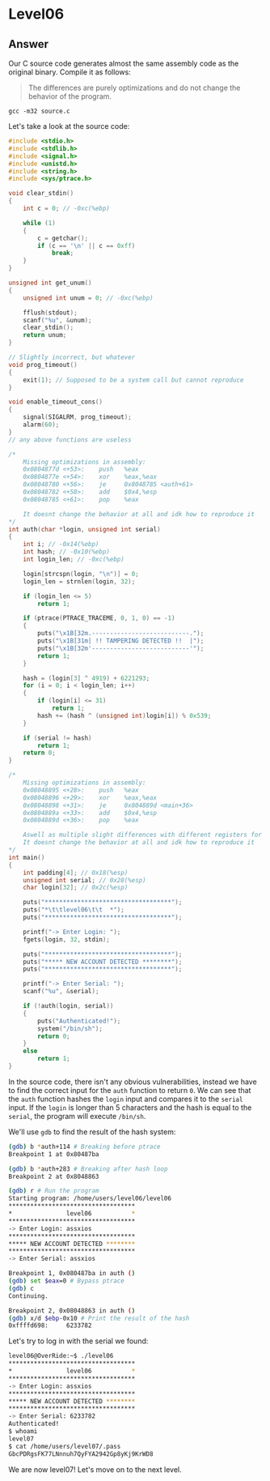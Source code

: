 # Level06

## Answer
Our C source code generates almost the same assembly code as the original binary. Compile it as follows:
> The differences are purely optimizations and do not change the behavior of the program.
```
gcc -m32 source.c
```

Let's take a look at the source code:
```c
#include <stdio.h>
#include <stdlib.h>
#include <signal.h>
#include <unistd.h>
#include <string.h>
#include <sys/ptrace.h>

void clear_stdin()
{
    int c = 0; // -0xc(%ebp)

    while (1)
    {
        c = getchar();
        if (c == '\n' || c == 0xff)
            break;
    }
}

unsigned int get_unum()
{
    unsigned int unum = 0; // -0xc(%ebp)

    fflush(stdout);
    scanf("%u", &unum);
    clear_stdin();
    return unum;
}

// Slightly incorrect, but whatever
void prog_timeout()
{
    exit(1); // Supposed to be a system call but cannot reproduce
}

void enable_timeout_cons()
{
    signal(SIGALRM, prog_timeout);
    alarm(60);
}
// any above functions are useless

/*
    Missing optimizations in assembly:
    0x0804877d <+53>:    push   %eax
    0x0804877e <+54>:    xor    %eax,%eax
    0x08048780 <+56>:    je     0x8048785 <auth+61>
    0x08048782 <+58>:    add    $0x4,%esp
    0x08048785 <+61>:    pop    %eax

    It doesnt change the behavior at all and idk how to reproduce it
*/
int auth(char *login, unsigned int serial)
{
    int i; // -0x14(%ebp)
    int hash; // -0x10(%ebp)
    int login_len; // -0xc(%ebp)

    login[strcspn(login, "\n")] = 0;
    login_len = strnlen(login, 32);

    if (login_len <= 5)
        return 1;

    if (ptrace(PTRACE_TRACEME, 0, 1, 0) == -1)
    {
        puts("\x1B[32m.---------------------------.");
        puts("\x1B[31m| !! TAMPERING DETECTED !!  |");
        puts("\x1B[32m'---------------------------'");
        return 1;
    }

    hash = (login[3] ^ 4919) + 6221293;
    for (i = 0; i < login_len; i++)
    {
        if (login[i] <= 31)
            return 1;
        hash += (hash ^ (unsigned int)login[i]) % 0x539;
    }

    if (serial != hash)
        return 1;
    return 0;
}

/*
    Missing optimizations in assembly:
    0x08048895 <+28>:    push   %eax
    0x08048896 <+29>:    xor    %eax,%eax
    0x08048898 <+31>:    je     0x804889d <main+36>
    0x0804889a <+33>:    add    $0x4,%esp
    0x0804889d <+36>:    pop    %eax

    Aswell as multiple slight differences with different registers for optimization
    It doesnt change the behavior at all and idk how to reproduce it
*/
int main()
{
    int padding[4]; // 0x18(%esp)
    unsigned int serial; // 0x28(%esp)
    char login[32]; // 0x2c(%esp)

    puts("***********************************");
    puts("*\t\tlevel06\t\t  *");
    puts("***********************************");

    printf("-> Enter Login: ");
    fgets(login, 32, stdin);

    puts("***********************************");
    puts("***** NEW ACCOUNT DETECTED ********");
    puts("***********************************");

    printf("-> Enter Serial: ");
    scanf("%u", &serial);

    if (!auth(login, serial))
    {
        puts("Authenticated!");
        system("/bin/sh");
        return 0;
    }
    else
        return 1;
}
```

In the source code, there isn't any obvious vulnerabilities, instead we have to find the correct input for the `auth` function to return `0`. We can see that the `auth` function hashes the `login` input and compares it to the `serial` input. If the `login` is longer than 5 characters and the hash is equal to the `serial`, the program will execute `/bin/sh`.

We'll use `gdb` to find the result of the hash system:
```bash
(gdb) b *auth+114 # Breaking before ptrace
Breakpoint 1 at 0x80487ba

(gdb) b *auth+283 # Breaking after hash loop
Breakpoint 2 at 0x8048863

(gdb) r # Run the program
Starting program: /home/users/level06/level06
***********************************
*               level06           *
***********************************
-> Enter Login: assxios
***********************************
***** NEW ACCOUNT DETECTED ********
***********************************
-> Enter Serial: assxios

Breakpoint 1, 0x080487ba in auth ()
(gdb) set $eax=0 # Bypass ptrace
(gdb) c
Continuing.

Breakpoint 2, 0x08048863 in auth ()
(gdb) x/d $ebp-0x10 # Print the result of the hash
0xffffd698:     6233782
```

Let's try to log in with the serial we found:
```bash
level06@OverRide:~$ ./level06
***********************************
*               level06           *
***********************************
-> Enter Login: assxios
***********************************
***** NEW ACCOUNT DETECTED ********
***********************************
-> Enter Serial: 6233782
Authenticated!
$ whoami
level07
$ cat /home/users/level07/.pass
GbcPDRgsFK77LNnnuh7QyFYA2942Gp8yKj9KrWD8
```

We are now level07! Let's move on to the next level.